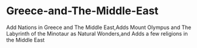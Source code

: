 # Greece-and-The-Middle-East
Add Nations in Greece and The Middle East,Adds Mount Olympus and The Labyrinth of the Minotaur as Natural Wonders,and Adds a few religions in the Middle East
